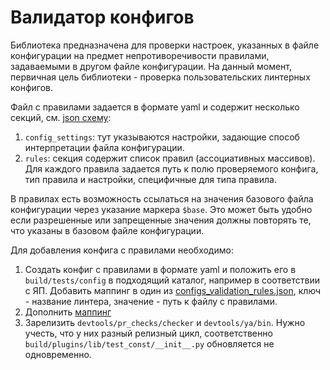 # Валидатор конфигов

Библиотека предназначена для проверки настроек, указанных в файле конфигурации на предмет непротиворечивости правилами, задаваемыми в другом файле конфигурации. На данный момент, первичная цель библиотеки - проверка пользовательских линтерных конфигов.

Файл с правилами задается в формате yaml и содержит несколько секций, см. [json схему](https://a.yandex-team.ru/arcadia/build/tests/config/linter_configs/data/validation_rules_schema.json):
1. `config_settings`: тут указываются настройки, задающие способ интерпретации файла конфигурации.
2. `rules`: секция содержит список правил (ассоциативных массивов). Для каждого правила задается путь к полю проверяемого конфига, тип правила и настройки, специфичные для типа правила.

В правилах есть возможность ссылаться на значения базового файла конфигурации через указание маркера `$base`. Это может быть удобно если разрешенные или запрещенные значения должны повторять те, что указаны в базовом файле конфигурации.

Для добавления конфига с правилами необходимо:
1. Создать конфиг с правилами в формате yaml и положить его в `build/tests/config` в подходящий каталог, например в соответствии с ЯП. Добавить маппинг в один из [configs_validation_rules.json](https://a.yandex-team.ru/arcadia/build/plugins/lib/test_const/__init__.py?rev=r16207362#L469-470), ключ - название линтера, значение - путь к файлу с правилами.
2. Дополнить [маппинг](https://a.yandex-team.ru/arcadia/build/plugins/lib/test_const/__init__.py?rev=r16207362#L487)
3. Зарелизить `devtools/pr_checks/checker` и `devtools/ya/bin`. Нужно учесть, что у них разный релизный цикл, соответственно `build/plugins/lib/test_const/__init__.py` обновляется не одновременно.
